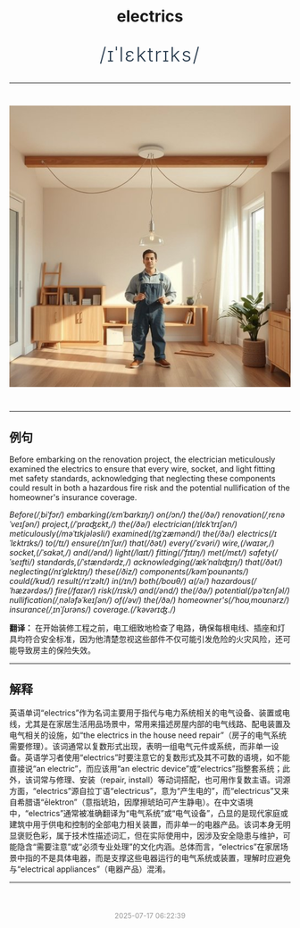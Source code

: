 <div align="center">

# electrics

<div style="margin: 30px 0;">
<h1 style="font-size: 2.5em; font-weight: 300; letter-spacing: 2px; margin: 0; color: #2c3e50;">
/ɪˈlɛktrɪks/
</h1>
</div>

</div>

---

<div align="center" style="margin: 40px 0;">

![electrics](images/electrics.png)

</div>

---

## 例句

Before embarking on the renovation project, the electrician meticulously examined the electrics to ensure that every wire, socket, and light fitting met safety standards, acknowledging that neglecting these components could result in both a hazardous fire risk and the potential nullification of the homeowner's insurance coverage.

*Before(/ˌbiˈfɔr/) embarking(/ɛmˈbɑrkɪŋ/) on(/ɔn/) the(/ðə/) renovation(/ˌrɛnəˈveɪʃən/) project,(/ˈprɑʤɛkt,/) the(/ðə/) electrician(/ɪlɛkˈtrɪʃən/) meticulously(/məˈtɪkjələsli/) examined(/ɪgˈzæmənd/) the(/ðə/) electrics(/ɪˈlɛktrɪks/) to(/tɪ/) ensure(/ɪnˈʃʊr/) that(/ðət/) every(/ˈɛvəri/) wire,(/waɪər,/) socket,(/ˈsɑkət,/) and(/ənd/) light(/laɪt/) fitting(/ˈfɪtɪŋ/) met(/mɛt/) safety(/ˈseɪfti/) standards,(/ˈstændərdz,/) acknowledging(/ækˈnɑlɪʤɪŋ/) that(/ðət/) neglecting(/nɪˈglɛktɪŋ/) these(/ðiz/) components(/kəmˈpoʊnənts/) could(/kʊd/) result(/rɪˈzəlt/) in(/ɪn/) both(/boʊθ/) a(/ə/) hazardous(/ˈhæzərdəs/) fire(/faɪər/) risk(/rɪsk/) and(/ənd/) the(/ðə/) potential(/pəˈtɛnʃəl/) nullification(/ˌnələfəˈkeɪʃən/) of(/əv/) the(/ðə/) homeowner's(/ˈhoʊˌmoʊnərz/) insurance(/ˌɪnˈʃʊrəns/) coverage.(/ˈkəvərɪʤ./)*

**翻译：** 在开始装修工程之前，电工细致地检查了电路，确保每根电线、插座和灯具均符合安全标准，因为他清楚忽视这些部件不仅可能引发危险的火灾风险，还可能导致房主的保险失效。

---

## 解释

英语单词“electrics”作为名词主要用于指代与电力系统相关的电气设备、装置或电线，尤其是在家居生活用品场景中，常用来描述房屋内部的电气线路、配电装置及电气相关的设施，如“the electrics in the house need repair”（房子的电气系统需要修理）。该词通常以复数形式出现，表明一组电气元件或系统，而非单一设备。英语学习者使用“electrics”时要注意它的复数形式及其不可数的语境，如不能直接说“an electric”，而应该用“an electric device”或“electrics”指整套系统；此外，该词常与修理、安装（repair, install）等动词搭配，也可用作复数主语。词源方面，“electrics”源自拉丁语“electricus”，意为“产生电的”，而“electricus”又来自希腊语“ēlektron”（意指琥珀，因摩擦琥珀可产生静电）。在中文语境中，“electrics”通常被准确翻译为“电气系统”或“电气设备”，凸显的是现代家庭或建筑中用于供电和控制的全部电力相关装置，而非单一的电器产品。该词本身无明显褒贬色彩，属于技术性描述词汇，但在实际使用中，因涉及安全隐患与维护，可能隐含“需要注意”或“必须专业处理”的文化内涵。总体而言，“electrics”在家居场景中指的不是具体电器，而是支撑这些电器运行的电气系统或装置，理解时应避免与“electrical appliances”（电器产品）混淆。


---

<div align="center" style="margin-top: 50px;">
<small style="color: #999; font-size: 0.9em;">2025-07-17 06:22:39</small>
</div>
